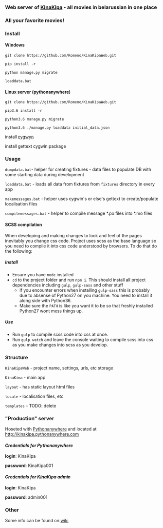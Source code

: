 ### Web server of [KinaKipa](https://vk.com/kinakipa)  - all movies in belarussian in one place
### All your favorite movies!


### Install
#### Windows
`git clone https://github.com/Romeno/KinaKipaWeb.git`

`pip install -r`

`python manage.py migrate`

`loaddata.bat`

#### Linux server (pythonanywhere)
`git clone https://github.com/Romeno/KinaKipaWeb.git`

`pip3.6 install -r`

`python3.6 manage.py migrate`

`python3.6 ./manage.py loaddata initial_data.json`



install [cygwyn](https://www.cygwin.com/)

install gettext cygwin package


### Usage
`dumpdata.bat`- helper for creating fixtures - data files to populate DB with some starting data during development

`loaddata.bat` - loads all data from fixtures from `fixtures` directory in every app

`makemessages.bat` - helper uses cygwin's or else's gettext to create/populate localisation files 

`compilemessages.bat` - helper to compile message \*.po files into \*.mo files

#### SCSS compilation

When developing and making changes to look and feel of the pages inevitably you change css code. 
Project uses scss as the base language so you need to compile it into css code understood by browsers. 
To do that do the following:

##### Install 
* Ensure you have `node` installed
* `cd` to the project folder and run `npm i`. This should install all project dependencies including `gulp`, `gulp-sass` and other stuff
  * If you encounter errors when installing `gulp-sass` this is probably due to absense of Python27 on you machine. You need to install it along side with Python36.
  * Make sure the `PATH` is like you want it to be so that freshly installed Python27 wont mess things up.

##### Use
* Run `gulp` to compile scss code into css at once. 
* Run `gulp watch` and leave the console waiting to compile scss into css as you make changes into scss as you develop.  


### Structure
`KinaKipaWeb` - project name, settings, urls, etc storage

`KinaKina` - main app

`layout` - has static layout html files

`locale` - localisation files, etc

`templates` - TODO: delete


### "Production" server
Hoseted with [Pythonanywhere](http://pythonanywhere.com) and located at http://kinakipa.pythonanywhere.com

#### *Credentials for Pythonanywhere*
**login**: KinaKipa

**password**: KinaKipa001


#### *Credentials for KinaKipa admin*
**login**: KinaKipa

**password**: admin001


### Other
Some info can be found on [wiki](https://github.com/Romeno/KinaKipaWeb/wiki)
